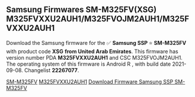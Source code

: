 <h2>Samsung Firmwares SM-M325FV(XSG) M325FVXXU2AUH1/M325FVOJM2AUH1/M325FVXXU2AUH1</h2>
Download the Samsung firmware for the ✅ <strong>Samsung SSP </strong> ⭐ <strong>SM-M325FV</strong> with product code <strong>XSG</strong> <strong> from United Arab Emirates</strong>. This firmware has version number PDA <strong>M325FVXXU2AUH1</strong> and CSC M325FVOJM2AUH1. The operating system of this firmware is Android R , with build date 2021-09-08. Changelist <strong>22267077</strong>.


[SM-M325FV](https://samfirm.shop/samsung/model/SM-M325FV)
[M325FVXXU2AUH1](https://samfirm.shop/samsung/pda/M325FVXXU2AUH1)
[Download Firmware Samsung SSP SM-M325FV](https://samfirm.shop/samsung/firmware/455117)
